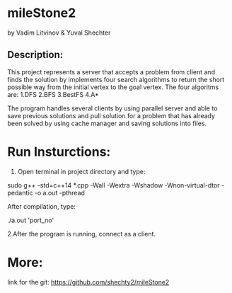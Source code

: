# mileStone2
by Vadim Litvinov & Yuval Shechter

## Description:
This project represents a server that accepts a problem from client and finds the solution by 
implements four search algorithms to return the short possible way from the initial vertex to the goal vertex.
The four algoritms are:
1.DFS
2.BFS
3.BestFS
4.A*

The program handles several clients by using parallel server and able to save 
previous solutions and pull solution for a problem that has already been solved by using cache manager and saving solutions into files.

# Run Insturctions:
1. Open terminal in project directory and type:

sudo g++ -std=c++14 *.cpp -Wall -Wextra -Wshadow -Wnon-virtual-dtor -pedantic -o a.out -pthread

 After compilation, type:
 
 ./a.out 'port_no'
 
 2.After the program is running, connect as a client.
 
 # More:
 link for the git: https://github.com/shechty2/mileStone2



